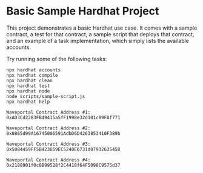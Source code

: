 # Basic Sample Hardhat Project

This project demonstrates a basic Hardhat use case. It comes with a sample contract, a test for that contract, a sample script that deploys that contract, and an example of a task implementation, which simply lists the available accounts.

Try running some of the following tasks:

```shell
npx hardhat accounts
npx hardhat compile
npx hardhat clean
npx hardhat test
npx hardhat node
node scripts/sample-script.js
npx hardhat help
```

```
Waveportal Contract Address #1: 0xAD3Cd2283FB49415a5fF1998e32d101c89FAf771
```

```
Waveportal Contract Address #2: 0x0865d99A16745006591AdbD6D4263853410F389b
```

```
Waveportal Contract Address #3: 0x5084459FF5B423659EC5240E6731d07932635458
```

```
Waveportal Contract Address #4: 0x2188901f0c0B99528f2C4418f64F5098C9575d37
```